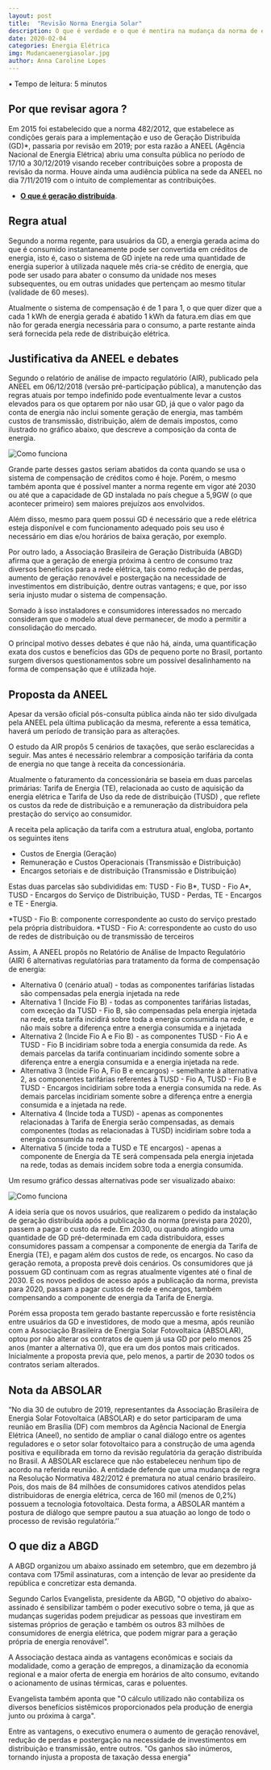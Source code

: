 ```yaml
---
layout: post
title:  "Revisão Norma Energia Solar"
description: O que é verdade e o que é mentira na mudança da norma de energia solar
date: 2020-02-04
categories: Energia Elétrica
img: Mudancaenergiasolar.jpg
author: Anna Caroline Lopes
---
```



•	Tempo de leitura: 5 minutos

<h2> Por que revisar agora ? </h2>

Em 2015 foi estabelecido que a norma 482/2012, que estabelece as condições gerais para a implementação e uso de Geração Distribuída (GD)*, passaria por revisão em 2019; por esta razão a ANEEL (Agência Nacional de Energia Elétrica) abriu uma consulta pública no período de 17/10 a 30/12/2019 visando receber contribuições sobre a proposta de revisão da norma. Houve ainda uma audiência pública na sede da ANEEL no dia 7/11/2019 com o intuito de complementar as contribuições.

*  **[O que é geração distribuída](http://www.inee.org.br/forum_ger_distrib.asp)**.

<h2>Regra atual </h2>

Segundo a norma regente, para usuários da GD, a energia gerada acima do que é consumido instantaneamente pode ser convertida em créditos de energia, isto é, caso o sistema de GD injete na rede uma quantidade de energia superior à utilizada naquele mês cria-se crédito de energia, que pode ser usado para abater o consumo da unidade nos meses subsequentes, ou em outras unidades que pertençam ao mesmo titular (validade de 60 meses). 

Atualmente o sistema de compensação é de 1 para 1, o que quer dizer que a cada 1 kWh de energia gerada é abatido 1 kWh da fatura.em dias em que não for gerada energia necessária para o consumo, a parte restante ainda será fornecida pela rede de distribuição elétrica.



<h2> Justificativa da ANEEL e debates </h2>

Segundo o relatório de análise de impacto regulatório (AIR), publicado pela ANEEL em 06/12/2018 (versão pré-participação pública), a manutenção das regras atuais por tempo indefinido pode eventualmente levar a custos elevados para os que optarem por não usar GD, já que o valor pago da conta de energia não inclui somente geração de energia, mas também custos de transmissão, distribuição, além de demais impostos, como ilustrado no gráfico abaixo, que descreve a composição da conta de energia. 

![Como funciona](foto1.png)

Grande parte desses gastos seriam abatidos da conta quando se usa o sistema de compensação de créditos como é hoje. Porém, o mesmo também aponta que é possível manter a norma regente em vigor até 2030 ou até que a capacidade de GD instalada no país chegue a 5,9GW (o que acontecer primeiro) sem maiores prejuízos aos envolvidos.

Além disso, mesmo para quem possui GD é necessário que a rede elétrica esteja disponível e com funcionamento adequado pois seu uso é necessário em dias e/ou horários de baixa geração, por exemplo. 

Por outro lado, a Associação Brasileira de Geração Distribuída (ABGD) afirma que a geração de energia próxima à centro de consumo traz diversos benefícios para a rede elétrica, tais como redução de perdas, aumento de geração renovável e postergação na necessidade de investimentos em distribuição, dentre outras vantagens; e que, por isso seria injusto mudar o sistema de compensação.

Somado à isso instaladores e consumidores interessados no mercado consideram que o modelo atual deve permanecer, de modo a permitir a consolidação do mercado.

O principal motivo desses debates é que não há, ainda, uma quantificação exata dos custos e benefícios das GDs de pequeno porte no Brasil, portanto surgem diversos questionamentos sobre um possível desalinhamento na forma de compensação que é utilizada hoje.

<h2> Proposta da ANEEL </h2>

Apesar da versão oficial pós-consulta pública ainda não ter sido divulgada pela ANEEL pela última publicação da mesma, referente a essa temática, haverá um período de transição para as alterações.

O estudo da AIR propôs 5 cenários de taxações, que serão esclarecidas a seguir. Mas antes é necessário relembrar a composição tarifária da conta de energia no que tange à receita da concessionária.

Atualmente o faturamento da concessionária se baseia em duas parcelas primárias: Tarifa de Energia (TE), relacionada ao custo de aquisição da energia elétrica e Tarifa de Uso da rede de distribuição (TUSD) , que reflete os custos da rede de distribuição e a remuneração da distribuidora pela prestação do serviço ao consumidor. 

A receita pela aplicação da tarifa com a estrutura atual, engloba, portanto os seguintes itens

<ul>
  <li>Custos de Energia (Geração)</li>
  <li>Remuneração e Custos Operacionais (Transmissão e Distribuição)</li>
  <li>Encargos setoriais e de distribuição (Transmissão e Distribuição)</li>
</ul>

Estas duas parcelas são subdivididas em: TUSD - Fio B*, TUSD - Fio A*, TUSD - Encargos do Serviço de Distribuição, TUSD - Perdas, TE - Encargos e TE - Energia.

*TUSD - Fio B:  componente correspondente ao custo do serviço prestado pela própria distribuidora.
*TUSD - Fio A: correspondente ao custo do uso de redes de distribuição ou de transmissão de terceiros

Assim, A ANEEL propôs no Relatório de Análise de Impacto Regulatório (AIR) 6 alternativas regulatórias para tratamento da forma de compensação de energia:

<ul>
  <li>Alternativa 0 (cenário atual) - todas as componentes tarifárias listadas são compensadas pela energia injetada na rede
</li>
  <li>Alternativa 1 (Incide Fio B) - todas as componentes tarifárias listadas, com exceção da TUSD - Fio B, são compensadas pela energia injetada na rede, esta tarifa incidirá sobre toda a energia consumida na rede, e não mais sobre a diferença entre a energia consumida e a injetada
</li>
  <li>Alternativa 2 (Incide Fio A e Fio B) - as componentes TUSD - Fio A e TUSD - Fio B incidiriam sobre toda a energia consumida da rede. As demais parcelas da tarifa continuariam incidindo somente sobre a diferença entre a energia consumida e a energia injetada na rede.
</li>
<li>Alternativa 3 (Incide Fio A, Fio B e encargos) - semelhante à alternativa 2, as componentes tarifárias referentes à TUSD - Fio A, TUSD - Fio B e TUSD - Encargos incidiriam sobre toda a energia consumida na rede. As demais parcelas incidiriam somente sobre a diferença entre a energia consumida e a injetada na rede.
</li>
<li>Alternativa 4 (Incide toda a TUSD) - apenas as componentes relacionadas à Tarifa de Energia serão compensadas, as demais componentes (todas as relacionadas à TUSD) incidiriam sobre toda a energia consumida na rede

</li>
<li>Alternativa 5 (incide toda a TUSD e TE encargos) - apenas a componente de Energia da TE será compensada pela energia injetada na rede, todas as demais incidem sobre toda a energia consumida.

</li>
</ul>

Um resumo gráfico dessas alternativas pode ser visualizado abaixo:

![Como funciona](2.png)

A ideia seria que os novos usuários, que realizarem o pedido da instalação de geração distribuída após a publicação da norma (prevista para 2020), passem a pagar o custo da rede. Em 2030, ou quando atingido uma quantidade de GD pré-determinada em cada distribuidora, esses consumidores passam a compensar a componente de energia da Tarifa de Energia (TE), e pagam além dos custos de rede, os encargos. No caso da geração remota, a proposta prevê dois cenários. Os consumidores que já possuem GD continuam com as regras atualmente vigentes até o final de 2030. E os novos pedidos de acesso após a publicação da norma, prevista para 2020, passam a pagar custos de rede e encargos, também compensando a componente de energia da Tarifa de Energia.

Porém essa proposta tem gerado bastante repercussão e forte resistência entre usuários da GD e investidores, de modo que a mesma, após reunião com a  Associação Brasileira de Energia Solar Fotovoltaica (ABSOLAR), optou por não alterar os contratos de quem já usa GD por pelo menos 25 anos (manter a alternativa 0), que era um dos pontos mais criticados. Inicialmente a proposta previa que, pelo menos, a partir de 2030 todos os contratos seriam alterados. 

<h2> Nota da ABSOLAR </h2>
“No dia 30 de outubro de 2019, representantes da Associação Brasileira de Energia Solar Fotovoltaica (ABSOLAR) e do setor participaram de uma reunião em Brasília (DF) com membros da Agência Nacional de Energia Elétrica (Aneel), no sentido de ampliar o canal diálogo entre os agentes reguladores e o setor solar fotovoltaico para a construção de uma agenda positiva e equilibrada em torno da revisão regulatória da geração distribuída no Brasil. A ABSOLAR esclarece que não estabeleceu nenhum tipo de acordo na referida reunião. A entidade defende que uma mudança de regra na Resolução Normativa 482/2012 é prematura no atual cenário brasileiro. Pois, dos mais de 84 milhões de consumidores cativos atendidos pelas distribuidoras de energia elétrica, cerca de 160 mil (menos de 0,2%) possuem a tecnologia fotovoltaica. Desta forma, a ABSOLAR mantém a postura de diálogo que sempre pautou a sua atuação ao longo de todo o processo de revisão regulatória.’’

<h2> O que diz a ABGD </h2>

A ABGD organizou um abaixo assinado em setembro, que em dezembro já contava com 175mil assinaturas, com a intenção de levar ao presidente da república e concretizar esta demanda.

Segundo Carlos Evangelista, presidente da ABGD, "O objetivo do abaixo-assinado é sensibilizar também o poder executivo sobre o tema, já que as mudanças sugeridas podem prejudicar as pessoas que investiram em sistemas próprios de geração e também os outros 83 milhões de consumidores de energia elétrica, que podem migrar para a geração própria de energia renovável".

A Associação destaca ainda as vantagens econômicas e sociais da modalidade, como a geração de empregos, a dinamização da economia regional e a maior oferta de energia em horários de alto consumo, evitando o acionamento de usinas térmicas, caras e poluentes.

Evangelista também aponta que "O cálculo utilizado não contabiliza os diversos benefícios sistêmicos proporcionados pela produção de energia junto ou próxima à carga". 

Entre as vantagens, o executivo enumera o aumento de geração renovável, redução de perdas e postergação na necessidade de investimentos em distribuição e transmissão, entre outros. "Os ganhos são inúmeros, tornando injusta a proposta de taxação dessa energia"

